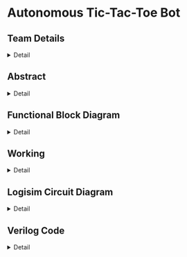 # Autonomous Tic-Tac-Toe Bot

<!-- First Section -->
## Team Details
<details>
  <summary>Detail</summary>

  > Semester: 3rd Sem B. Tech. CSE

  > Section: S1

  > Member-1: Name: M Vineet Nayak, Roll No: 231CS132, email: vineet.231cs132@nitk.edu.in

  > Member-2: Name: Nischal Basavaraju, Roll No: 231CS139, email: nischal.231cs139@nitk.edu.in

  > Member-3: Name: Prahas G R, Roll No: 231CS142, email: prahas.231cs142@nitk.edu.in
</details>

<!-- Second Section -->
## Abstract
<details>
  <summary>Detail</summary>
  
  <h4>Motivation</h4> This topic was chosen to showcase that something as complex and challenging as an autonomous bot can be implemented using something as simple as basic logic gates. This not only allows for a deeper understanding of hardware-level design but also bridges the gap between theoretical digital design concepts and real-world applications. The aim is to explore how classic game strategies can be implemented through hardware.<br><br>
   <h4>Problem Statement</h4> To design and implement a fully autonomous tic-tac-toe playing bot without using microcontrollers or software that plays the game of tic-tac-toe along with the user. This model implements a hardware-based solution to simulate decision-making and strategy using combinational and sequential circuits.<br><br>
  <h4>Features</h4> This autonomous bot will have the following features:<br>
1. Calculates the most optimal move that can be played given the current situation of the game board.<br>
2. Makes use of flip-flops to store the current state of the game.<br>
3. A combination of priority encoder and decoder is used to decide the next optimal move.<br>
4. Uses the programming concept of greedy algorithms to decide the optimal moves.<br>
5. Ensures the same cell is not selected more than once.<br>
</details>

## Functional Block Diagram
<details>
  <summary>Detail</summary>
  
  <img src="Snapshots/block.drawio.png" alt="Image Description" />

</details>

<!-- Third Section -->
## Working
<details>
  <summary>Detail</summary>

  The project operates by allowing both a human player and a bot to take turns placing moves on a
3x3 Tic-Tac-Toe grid. The core structure is built around modules responsible for accepting inputs,
determining optimal bot moves, ensuring valid turns, and detecting game completion.
The game uses separate modules for processing user inputs (userInput) and bot inputs (computerInput). User inputs are captured through an inputModule, and the bot’s move is calculated in the
computerInput module.  
A J-K flip-flop manages turn alternation between the player and the bot.
After every valid move, the flip-flop toggles states, ensuring that players take turns sequentially. To
prevent simultaneous or illegal moves, a meta-stable D flip-flop combination ensures that a player’s
turn is not ”used up” if the player selects a position that is already occupied.
The computerInput module employs several submodules, including decision1, decision2, and
others, alongside a 16-to-1 priority encoder and a 1-to-16 decoder.
<img src="Snapshots/truth table.png" alt="truthTable"><br>
The bot’s logic works as follows:
 Win Check: First, the bot evaluates all vacant positions to see if placing a move in any of them
results in a win.  

Blocking Moves: If no winning move is found, the bot checks whether it can block the player from
winning by placing a move in a critical spot.  

Optimal Move : If neither condition is met, the bot selects an optimal move using predefined
decision-making criteria. The priority encoder ensures that if multiple moves are possible, only one
is selected, preventing conflicting or multiple moves from being executed. 

<img src="Snapshots/State Diagram.png" alt="stateDiagram"><br>
Enable Terminals and Multiplexers: Input validation is managed by the enable terminals of the
input modules. Multiplexers are used to ensure that a player cannot make multiple inputs in a
single turn or input at the same time as the bot. This same mechanism also disables input once the
game ends in a win for either the player or the bot. The system guarantees that no further moves
can be made after a game concludes, requiring the user to reset the game before playing again.


Each cell in the 3x3 grid is represented by two LEDs: a red LED to represent the player’s move
and a green LED for the bot’s move. This dual-LED setup allows the players to visually track the
current state of the game board. Additional LEDs indicate whose turn it is and whether a player
has won. These turn-indicator LEDs are updated in synchronization with the J-K flip-flop.  


A dedicated winCondition module monitors the grid after every move to detect any winning
combination. If a win is detected, the game is locked, and no further moves are allowed. This
ensures that gameplay is concluded and the system enters a halt state until the user resets the
board.
Since a tic-tac-toe game can enter into many different states, the truth table for one such game
where the game ends up being a tie.
Also, the state diagram is similar to that of a jk flip flop.
</details>

<!-- Fourth Section -->
## Logisim Circuit Diagram
<details>
  <summary>Detail</summary>
This is the main module of the circuit.
	<details>
  <summary>MAIN</summary>
		This is the main Module where the game is played and all the components are integrated.

  
<img src="Snapshots/Main.png" alt="main module">
</details>
The main submodules are
<details>
  <summary>Computer Input</summary>
	This module calculates the most optimal move to be played by the BOT given the current situation of the game using the output of the 
	decision modules.
	
<img src="Snapshots/computerInput.png" alt="computer input">
	
</details>
<details>
  <summary>InputModule</summary>
	This module is used to propagate the user's and BOT's input to the display unit if it is valid. This unit prevents the user from making
	an invalid input at any point in the game.

 
<img src="Snapshots/inputModule.png" alt="inputModule">
</details>
<details>
  <summary>WinCondition</summary>
	This module is used to check if any player(the bot or the user) has won the game in the corresponding move. The output of this module
	decides if the game has ended or not.

 
<img src="Snapshots/winCondition.png" alt="winCondition">
</details>
<details>
  <summary>UserInput</summary>
	This is perhaps the most distinguishing part of our project. This module contains a meta-stable flip-flop that propagates an input
	pulse only once. This is used in our project to ensure that the turn of the users remains in the same state unless the user selects a 
	valid input. In cases where the user selects invalid inputs such as already selected cells, or tries to play his turn twice, the meta 
	stable flip-flop prevents the move of the user.

 
<img src="Snapshots/userInput.png" alt="userInput">
</details>

The computer input module has the following submodules
<details>
  <summary>Condition-1</summary>
	
<img src="Snapshots/condition1.png" alt="condition1">
</details>
<details>
  <summary>Condition-2</summary>
	
<img src="Snapshots/condition2.png" alt="condition2">
</details>
<details>
  <summary>Decision-1</summary>
  	This module is used to check if the BOT can win the game in the current move given the current situation of the game board, which aids 
   	in the decision making algorithm of the BOT to make its move.

 
<img src="Snapshots/decision1.png" alt="decision1">
</details>
<details>
  <summary>Decision-2</summary>
	This module is used to check if the user can win the game in his/her next move given the current situation of the game board, which aids 
   	in the decision making algorithm of the BOT to make its move.
<img src="Snapshots/decision2.png" alt="decision2">
</details>
<details>
  <summary>Decision-3</summary>
	This module calculates the best possible cell for the BOT to make its move.
<img src="Snapshots/decision3.png" alt="decision3">
</details>

</details>

<!-- Fifth Section -->
## Verilog Code
<details>
  <summary>Detail</summary>

<details>
  <summary>Gate Level Modelling</summary>

```	
//S1-T8
//AUTONOMOUS TIC-TAC-TOE BOT
//M Vineet Nayak 231CS132
//Prahas G R 231CS142
//Nischal Basavaraju 213CS139
//S1-T8.v

//condition1 module
module condition1(a, b, c, d, e, f, o1, o2, o3);
	input a, b, c, d, e, f;
	output o1, o2, o3;
	wire nor1, nor2, nor3;
	nor(nor1, a, b);
	nor(nor2, c, d);
	nor(nor3, e, f);
	and(o1, nor1, d, f);
	and(o2, nor2, b, f);
	and(o3, nor3, b, d);
endmodule

//desicion1 module
module desicion1(r1, g1, r2, g2, r3, g3, r4, g4, r5, g5, r6, g6, r7, g7, r8, g8, r9, g9, o1, o2, o3, o4, o5, o6, o7, o8, o9);
	input r1, g1, r2, g2, r3, g3, r4, g4, r5, g5, r6, g6, r7, g7, r8, g8, r9, g9;
	output o1, o2, o3, o4, o5, o6, o7, o8, o9;
	wire m1a, m1b, m1c, m2a, m2b, m2c, m3a, m3b, m3c, m4a, m4b, m4c;
	wire m5a, m5b, m5c, m6a, m6b, m6c, m7a, m7b, m7c, m8a, m8b, m8c;
	
	condition1 mod1(r1, g1, r2, g2, r3, g3, m1a, m1b, m1c);
	condition1 mod2(r4, g4, r5, g5, r6, g6, m2a, m2b, m2c);
	condition1 mod3(r7, g7, r8, g8, r9, g9, m3a, m3b, m3c);
	condition1 mod4(r1, g1, r4, g4, r7, g7, m4a, m4b, m4c);
	condition1 mod5(r2, g2, r5, g5, r8, g8, m5a, m5b, m5c);
	condition1 mod6(r3, g3, r6, g6, r9, g9, m6a, m6b, m6c);
	condition1 mod7(r1, g1, r5, g5, r9, g9, m7a, m7b, m7c);
	condition1 mod8(r3, g3, r5, g5, r7, g7, m8a, m8b, m8c);
	
	or(o1, m1a, m4a, m7a);
	or(o2, m1b, m5a);
	or(o3, m1c, m6a, m8a);
	or(o4, m2a, m4b);
	or(o5, m2b, m5b, m7b, m8b);
	or(o6, m2c, m6b);
	or(o7, m3a, m4c, m8c);
	or(o8, m3b, m5c);
	or(o9, m3c, m6c, m7c);

endmodule

//condition2 module
module condition2(a, b, c, d, e, f, o1, o2, o3);
    input a, b, c, d, e, f;
    output o1, o2, o3;
    wire nor1, nor2, nor3;
    nor(nor1, a, b);
    nor(nor2, c, d);
    nor(nor3, e, f);

    and(o1, nor1, c, e);
    and(o2, nor2, a, e);
    and(o3, nor3, a, c);
endmodule

//desicion2 module
module desicion2(r1, g1, r2, g2, r3, g3, r4, g4, r5, g5, r6, g6, r7, g7, r8, g8, r9, g9, o1, o2, o3, o4, o5, o6, o7, o8, o9);
    input r1, g1, r2, g2, r3, g3, r4, g4, r5, g5, r6, g6, r7, g7, r8, g8, r9, g9;
    output o1, o2, o3, o4, o5, o6, o7, o8, o9;
    wire m1a, m1b, m1c, m2a, m2b, m2c, m3a, m3b, m3c, m4a, m4b, m4c;
    wire m5a, m5b, m5c, m6a, m6b, m6c, m7a, m7b, m7c, m8a, m8b, m8c;
    
    condition2 mod1(r1, g1, r2, g2, r3, g3, m1a, m1b, m1c);
    condition2 mod2(r4, g4, r5, g5, r6, g6, m2a, m2b, m2c);
    condition2 mod3(r7, g7, r8, g8, r9, g9, m3a, m3b, m3c);
    condition2 mod4(r1, g1, r4, g4, r7, g7, m4a, m4b, m4c);
    condition2 mod5(r2, g2, r5, g5, r8, g8, m5a, m5b, m5c);
    condition2 mod6(r3, g3, r6, g6, r9, g9, m6a, m6b, m6c);
    condition2 mod7(r1, g1, r5, g5, r9, g9, m7a, m7b, m7c);
    condition2 mod8(r3, g3, r5, g5, r7, g7, m8a, m8b, m8c);
        
    or(o1, m1a, m4a, m7a);
    or(o2, m1b, m5a);
    or(o3, m1c, m6a, m8a);
    or(o4, m2a, m4b);
    or(o5, m2b, m5b, m7b, m8b);
    or(o6, m2c, m6b);
    or(o7, m3a, m4c, m8c);
    or(o8, m3b, m5c);
    or(o9, m3c, m6c, m7c);
        
endmodule

//priority encoder
module priority_encoder_16to4 (
    input  in15, in14, in13, in12, in11, in10,in0, in1, in2,
    input  in3, in4, in5, in6, in7, in8, in9,
    output [3:0] out
);

	wire o1,o2,o3,o4,o5,o6,o7,o8,o9;
	buf(o5,in5);
	wire n1,n2,n3,n4,n5,n6,n7,n8,n9;
	not(n5,o5);
	not(n1,o1);
	not(n2,o2);
	not(n3,o3);
	not(n4,o4);
	not(n6,o6);
	not(n7,o7);
	not(n8,o8);
	not(n9,o9);

	and(o9, in9, n5);
	and(o1,in1,n5,n9);
	and(o3, in3, n5, n9,n1);
	and(o7, in7,n5,n9,n1,n3);
	and(o2, in2,n5,n9,n1,n3,n7 );
	and(o4, in4, n5,n9,n1,n3,n7 , n2);
	and(o6, in6, n5,n9,n1,n3,n7 , n2, n4);
	and(o8, in8, n5,n9,n1,n3,n7 , n2, n4, n6);

	wire w1,w2,w3,w4;
	or(w1, o1,o3,o5,o7,o9);
	or(w2, o2, o3, o6, o7);
	or(w3, o4, o5, o6, o7);
	or(w4, o8, o9);

	buf(out[0], w1);
	buf(out[1], w2);
	buf(out[2], w3);
	buf(out[3], w4);

endmodule



//decoder
module decoder_1to16 (
    input [3:0] in,
    output out0, out1, out2, out3, out4, out5, out6, out7,
    output out8, out9, out10, out11, out12, out13, out14, out15
);

	wire n_in0, n_in1, n_in2, n_in3;
	not (n_in0, in[0]);
	not (n_in1, in[1]);
	not (n_in2, in[2]);
	not (n_in3, in[3]);

	and (out0, n_in3, n_in2, n_in1, n_in0);  
	and (out1, n_in3, n_in2, n_in1, in[0]); 
	and (out2, n_in3, n_in2, in[1], n_in0); 
	and (out3, n_in3, n_in2, in[1], in[0]); 
	and (out4, n_in3, in[2], n_in1, n_in0); 
	and (out5, n_in3, in[2], n_in1, in[0]); 
	and (out6, n_in3, in[2], in[1], n_in0); 
	and (out7, n_in3, in[2], in[1], in[0]); 
	and (out8, in[3], n_in2, n_in1, n_in0); 
	and (out9, in[3], n_in2, n_in1, in[0]); 
	and (out10,in[3], n_in2, in[1], n_in0); 
	and (out11,in[3], n_in2, in[1], in[0]); 
	and (out12,in[3], in[2], n_in1, n_in0); 
	and (out13,in[3], in[2], n_in1, in[0]); 
	and (out14,in[3], in[2], in[1], n_in0); 
	and (out15,in[3], in[2], in[1], in[0]); 

endmodule

//desicion3 module

module desicion3(r1, g1, r2, g2, r3, g3, r4, g4, r5, g5, r6, g6, r7, g7, r8, g8, r9, g9, o1, o2, o3, o4, o5, o6, o7, o8, o9);
    input r1, g1, r2, g2, r3, g3, r4, g4, r5, g5, r6, g6, r7, g7, r8, g8, r9, g9;
    output o1, o2, o3, o4, o5, o6, o7, o8, o9;
    wire nor1, nor2, nor3, nor4, nor5, nor6, nor7, nor8, nor9;
    nor(nor1, r1, g1);
    nor(nor2, r2, g2);
    nor(nor3, r3, g3);
    nor(nor4, r4, g4);
    nor(nor5, r5, g5);
    nor(nor6, r6, g6);
    nor(nor7, r7, g7);
    nor(nor8, r8, g8);
    nor(nor9, r9, g9);
    wire [3:0]out;
    wire j1, j2, j3, j4, j5, j6, j7;
    reg lo = 0;
    priority_encoder_16to4 prien(lo, lo, lo, lo, lo, lo,lo, nor1, nor2, nor3, nor4, nor5, nor6, nor7, nor8, nor9,out );
    decoder_1to16 cir2(out, j7,o1, o2, o3, o4, o5, o6, o7, o8, o9, j1, j2, j3, j4, j5, j6);

endmodule

//computer_input module

module computer_input(r1, g1, r2, g2, r3, g3, r4, g4, r5, g5, r6, g6, r7, g7, g8, g8, r9, g9, o1, o2, o3, o4, o5, o6, o7, o8, o9);
    input r1, g1, r2, g2, r3, g3, r4, g4, r5, g5, r6, g6, r7, g7, r8, g8, r9, g9;
    output o1, o2, o3, o4, o5, o6, o7, o8, o9;
    wire b1, b2, b3, b4, b5, b6, b7, b8, b9;
    wire p1, p2, p3, p4, p5, p6, p7, p8, p9;
    wire s1, s2, s3, s4, s5, s6, s7, s8, s9;
    reg hi = 1;
    reg lo = 0;
    desicion1 bw(r1, g1, r2, g2, r3, g3, r4, g4, r5, g5, r6, g6, r7, g7, g8, g8, r9, g9, b1, b2, b3, b4, b5, b6, b7, b8, b9);
    desicion2 pw(r1, g1, r2, g2, r3, g3, r4, g4, r5, g5, r6, g6, r7, g7, g8, g8, r9, g9, p1, p2, p3, p4, p5, p6, p7, p8, p9);
    desicion3 as(r1, g1, r2, g2, r3, g3, r4, g4, r5, g5, r6, g6, r7, g7, g8, g8, r9, g9, s1, s2, s3, s4, s5, s6, s7, s8, s9);
    output [3:0]out1, out2, out3;
    priority_encoder_16to4 pe1(lo,lo,lo,lo,lo,lo,lo,b1,b2,b3,b4,b5,b6,b7,b8,b9,  out1);
    priority_encoder_16to4 pe2(lo,lo,lo,lo,lo,lo,lo,p1,p2,p3,p4,p5,p6,p7,p8,p9,  out2);
    priority_encoder_16to4 pe3(lo,lo,lo,lo,lo,lo,lo,s1,s2,s3,s4,s5,s6,s7,s8,s9,  out3);
    wire d11, d12, d13, d14, d15, d16, d17, d18, d19;
    wire d21, d22, d23, d24, d25, d26, d27, d28, d29;
    wire d31, d32, d33, d34, d35, d36, d37, d38, d39;
    wire j1, j2, j3, j4, j5, j6, j7;
    wire j11, j21, j31, j41, j51, j61, j71;
    wire j12, j22, j32, j42, j52, j62, j72;
    decoder_1to16 c1(out1, j1,d11, d12, d13, d14, d15, d16, d17, d18, d19, j2, j3, j4, j5, j6, j7 );
    decoder_1to16 c2(out2, j11,d21, d22, d23, d24, d25, d26, d27, d28, d29, j21, j31, j41, j51, j61, j71 );
    decoder_1to16 c3(out3, j12,d31, d32, d33, d34, d35, d36, d37, d38, d39, j22, j32, j42, j52, j62, j72 );
    wire nor1, nor2;
    nor(nor1, d11, d12, d13, d14, d15, d16, d17, d18, d19);
    nor(nor2, d21, d22, d23, d24, d25, d26, d27, d28, d29);
    wire and1, and2, and3, and4, nad5, and6, nd7, nd8, and9;
    wire and11, and22, and33, and44, and55, and66, and77, and88, and99;
    and(and1, d21, nor1);
    and(and11, d31, nor1, nor2);
    and(and2, d22, nor1);
    and(and22, d32, nor1, nor2);
    and(and3, d23, nor1);
    and(and33, d33, nor1, nor2);
    and(and4, d24, nor1);
    and(and44, d34, nor1, nor2);
    and(and5, d25, nor1);
    and(and55, d35, nor1, nor2);
    and(and6, d26, nor1);
    and(and66, d36, nor1, nor2);
    and(and7, d27, nor1);
    and(and77, d37, nor1, nor2);
    and(and8, d28, nor1);
    and(and88, d38, nor1, nor2);
    and(and9, d29, nor1);
    and(and99, d39, nor1, nor2);
    or(o1, and1, and11, d11);
    or(o2, and2, and22, d12);
    or(o3, and3, and33, d13);
    or(o4, and4, and44, d14);
    or(o5, and5, and55, d15);
    or(o6, and6, and66, d16);
    or(o7, and7, and77, d17);
    or(o8, and8, and88, d18);
    or(o9, and9, and99, d19);
endmodule

//mux module

module mux_2to1 (
    input wire in0,
    input wire in1,
    input wire sel,
    output wire out
);

    wire not_sel;
    wire and0, and1;
    not (not_sel, sel);
    and (and0, in0, not_sel);
    and (and1, in1, sel);    
    or (out, and0, and1);

endmodule

// d latch
module d_latch (
    input wire d,
    input wire clk,
    input wire clr,  
    output wire q
);
    
wire d_n, q_n, r, s;
not (d_n, d);
nand (r, d, clk);
nand (s, d_n, clk);
nand (q, clr, q_n, r);
nand (q_n, q, s);

endmodule


//d flip-flop
module d_flip_flop (
    input wire d,
    input wire clk,
    input wire clr,
    input wire en,
    output wire q
);

wire d_int, clr_n, q_int;   
not (clr_n, clr);
and (d_int, d, en);

d_latch latch(
    .d(d_int),
    .clk(clk),
    .clr(clr_n),
    .q(q_int)
);

and (q, q_int, clr_n);

endmodule
//input_module module

module input_module(i1,i2,i3,i4,i5,i6,i7,i8,i9,en,rs,e1,e2,e3,e4,e5,e6,e7,e8,e9,o1,o2,o3,o4,o5,o6,o7,o8,o9);
    input i1, i2, i3, i4, i5, i6, i7, i8, i9, en, rs, e1, e2, e3, e4, e5, e6, e7, e8, e9;
    output o1, o2, o3,o4, o5, o6, o7, o8, o9;
    wire lo = 0;
    wire m1, m2, m3, m4, m5, m6, m7, m8, m9;
    mux_2to1 mux1(i1, lo, en, m1);
    mux_2to1 mux2(i2, lo, en, m2);
    mux_2to1 mux3(i3, lo, en, m3);
    mux_2to1 mux4(i4, lo, en, m4);
    mux_2to1 mux5(i5, lo, en, m5);
    mux_2to1 mux6(i6, lo, en, m6);
    mux_2to1 mux7(i7, lo, en, m7);
    mux_2to1 mux8(i8, lo, en, m8);
    mux_2to1 mux9(i9, lo, en, m9);

    wire en1, en2, en3, en4, en5, en6, en7, en8, en9;
    not(en1, e1);
    not(en2, e2);
    not(en3, e3);
    not(en4, e4);
    not(en5, e5);
    not(en6, e6);
    not(en7, e7);
    not(en8, e8);
    not(en9, e9);

    d_flip_flop dff1(m1, m1, rs, en1, o1);
    d_flip_flop dff2(m2, m2, rs, en2, o2);
    d_flip_flop dff3(m3, m3, rs, en3, o3);
    d_flip_flop dff4(m4, m4, rs, en4, o4);
    d_flip_flop dff5(m5, m5, rs, en5, o5);
    d_flip_flop dff6(m6, m6, rs, en6, o6);
    d_flip_flop dff7(m7, m7, rs, en7, o7);
    d_flip_flop dff8(m8, m8, rs, en8, o8);
    d_flip_flop dff9(m9, m9, rs, en9, o9);

endmodule

//win_condition module

module win_condition(i1, i2, i3, i4, i5, i6, i7, i8, i9, o);
    input i1, i2, i3, i4, i5, i6, i7, i8, i9;
    output o;
    wire and1, and2, and3, and4, and5, and6, and7, and8;
    and(and1, i1, i2, i3);
    and(and2, i4, i5, i6);
    and(and3, i7, i8, i9);
    and(and4, i1, i4, i7);
    and(and5, i2, i5, i8);
    and(and6, i3, i6, i9);
    and(and7, i1, i5, i9);
    and(and8, i3, i5, i7);
    or(o, and1, and2, and3, and4, and5, and6, and7, and8);
endmodule

//main 

module main(
	input r1, g1, r2, g2, r3, g3, r4, g4, r5, g5, r6, g6, r7, g7,r8, g8, r9, g9, bot, rs,
	output wire R1, R2, R3, R4, R5, R6, R7, R8, R9,
	output wire G1, G2, G3, G4, G5, G6, G7, G8, G9,
	output rt, gt, rw, gw
	);

	wire o1,o2,o3,o4,o5,o6,o7,o8,o9;

	computer_input compi(r1, g1, r2, g2, r3, g3, r4, g4, r5, g5, r6, g6, r7, g7,r8, g8, r9, g9, o1, o2, o3, o4, o5, o6, o7, o8, o9);
	
	wire x1,x2,x3,x4,x5,x6,x7,x8,x9;
	or(x1,o1,g1);
	or(x2,o2,g2);
	or(x3,o3,g3);
	or(x4,o4,g4);
	or(x5,o5,g5);
	or(x6,o6,g6);
	or(x7,o7,g7);
	or(x8,o8,g8);
	or(x9,o9,g9);

	buf(G1, x1);
	buf(G2, x2);
	buf(G3, x3);
	buf(G4, x4);
	buf(G5, x5);
	buf(G6, x6);
	buf(G7, x7);
	buf(G8, x8);
	buf(G9, x9);
	buf(R1,r1);
	buf(R2,r2);
	buf(R3,r3);
	buf(R4,r4);
	buf(R5,r5);
	buf(R6,r6);
	buf(R7,r7);
	buf(R8,r8);
	buf(R9,r9);

	win_condition win_ply(R1,R2,R3,R4,R5,R6,R7,R8,R9,rw);
	win_condition win_bot(G1,G2,G3,G4,G5,G6,G7,G8,G9,gw);

endmodule


```
</details>
<details>
  <summary>Behavioural Modelling</summary>
	
```
//S1-T8
//AUTONOMOUS TIC-TAC-TOE BOT
//M Vineet Nayak 231CS132
//Prahas G R 231CS142
//Nischal Basavaraju 213CS139
//S1-T8.v

//condition1 module
module condition1(a, b, c, d, e, f, o1, o2, o3);
input a, b, c, d, e, f;
    output o1, o2, o3;
    assign o1 = ~(a | b) & d & f;
    assign o2 = ~(c | d) & b & f;
    assign o3 = ~(e | f) & b & d;
endmodule

//desicion1 module
module desicion1(r1, g1, r2, g2, r3, g3, r4, g4, r5, g5, r6, g6, r7, g7, r8, g8, r9, g9, o1, o2, o3, o4, o5, o6, o7, o8, o9);
	input r1, g1, r2, g2, r3, g3, r4, g4, r5, g5, r6, g6, r7, g7, r8, g8, r9, g9;
	output o1, o2, o3, o4, o5, o6, o7, o8, o9;
	wire m1a, m1b, m1c, m2a, m2b, m2c, m3a, m3b, m3c, m4a, m4b, m4c;
	wire m5a, m5b, m5c, m6a, m6b, m6c, m7a, m7b, m7c, m8a, m8b, m8c;
	
	condition1 mod1(r1, g1, r2, g2, r3, g3, m1a, m1b, m1c);
	condition1 mod2(r4, g4, r5, g5, r6, g6, m2a, m2b, m2c);
	condition1 mod3(r7, g7, r8, g8, r9, g9, m3a, m3b, m3c);
	condition1 mod4(r1, g1, r4, g4, r7, g7, m4a, m4b, m4c);
	condition1 mod5(r2, g2, r5, g5, r8, g8, m5a, m5b, m5c);
	condition1 mod6(r3, g3, r6, g6, r9, g9, m6a, m6b, m6c);
	condition1 mod7(r1, g1, r5, g5, r9, g9, m7a, m7b, m7c);
	condition1 mod8(r3, g3, r5, g5, r7, g7, m8a, m8b, m8c);
	
	or(o1, m1a, m4a, m7a);
	or(o2, m1b, m5a);
	or(o3, m1c, m6a, m8a);
	or(o4, m2a, m4b);
	or(o5, m2b, m5b, m7b, m8b);
	or(o6, m2c, m6b);
	or(o7, m3a, m4c, m8c);
	or(o8, m3b, m5c);
	or(o9, m3c, m6c, m7c);

endmodule
//condition2 module
module condition2(a, b, c, d, e, f, o1, o2, o3);
    input a, b, c, d, e, f;
    output o1, o2, o3;

    assign o1 = ~(a | b) & c & e;
    assign o2 = ~(c | d) & a & e;
    assign o3 = ~(e | f) & a & c;
    
endmodule

//desicion2 module
module desicion2(r1, g1, r2, g2, r3, g3, r4, g4, r5, g5, r6, g6, r7, g7, r8, g8, r9, g9, o1, o2, o3, o4, o5, o6, o7, o8, o9);
    input r1, g1, r2, g2, r3, g3, r4, g4, r5, g5, r6, g6, r7, g7, r8, g8, r9, g9;
    output o1, o2, o3, o4, o5, o6, o7, o8, o9;
    wire m1a, m1b, m1c, m2a, m2b, m2c, m3a, m3b, m3c, m4a, m4b, m4c;
    wire m5a, m5b, m5c, m6a, m6b, m6c, m7a, m7b, m7c, m8a, m8b, m8c;
    
    condition2 mod1(r1, g1, r2, g2, r3, g3, m1a, m1b, m1c);
    condition2 mod2(r4, g4, r5, g5, r6, g6, m2a, m2b, m2c);
    condition2 mod3(r7, g7, r8, g8, r9, g9, m3a, m3b, m3c);
    condition2 mod4(r1, g1, r4, g4, r7, g7, m4a, m4b, m4c);
    condition2 mod5(r2, g2, r5, g5, r8, g8, m5a, m5b, m5c);
    condition2 mod6(r3, g3, r6, g6, r9, g9, m6a, m6b, m6c);
    condition2 mod7(r1, g1, r5, g5, r9, g9, m7a, m7b, m7c);
    condition2 mod8(r3, g3, r5, g5, r7, g7, m8a, m8b, m8c);
        
    or(o1, m1a, m4a, m7a);
    or(o2, m1b, m5a);
    or(o3, m1c, m6a, m8a);
    or(o4, m2a, m4b);
    or(o5, m2b, m5b, m7b, m8b);
    or(o6, m2c, m6b);
    or(o7, m3a, m4c, m8c);
    or(o8, m3b, m5c);
    or(o9, m3c, m6c, m7c);
        
endmodule

//priority encoder
module priority_encoder_16to4 (
    input  in15, in14, in13, in12, in11, in10,in0, in1, in2,
    input  in3, in4, in5, in6, in7, in8, in9,
    output reg [3:0] out
);

always @(*) begin
    if (in15)      out = 4'd15;
    else if (in14) out = 4'd14;
    else if (in13) out = 4'd13;
    else if (in12) out = 4'd12;
    else if (in11) out = 4'd11;
    else if (in10) out = 4'd10;
    else if (in5)  out = 4'd5;
    else if (in9)  out = 4'd9;
    else if (in1)  out = 4'd1;
    else if (in3)  out = 4'd3;
    else if (in7)  out = 4'd7;
    else if (in2)  out = 4'd2;
    else if (in8)  out = 4'd8;
    else if (in4)  out = 4'd4;
    else if (in6)  out = 4'd6;
    else if (in0)  out = 4'd0;
    else           out = 4'd15;
    
end

endmodule

//decoder
module decoder_1to16 (
    input [3:0] in,
    output reg out0, out1, out2, out3, out4, out5, out6, out7,
    output reg out8, out9, out10, out11, out12, out13, out14, out15
);

always @(*) begin
    out0 = 1'b0; out1 = 1'b0; out2 = 1'b0; out3 = 1'b0;
    out4 = 1'b0; out5 = 1'b0; out6 = 1'b0; out7 = 1'b0;
    out8 = 1'b0; out9 = 1'b0; out10 = 1'b0; out11 = 1'b0;
    out12 = 1'b0; out13 = 1'b0; out14 = 1'b0; out15 = 1'b0;
    
    case (in)
        4'd0: out0 = 1'b1;
        4'd1: out1 = 1'b1;
        4'd2: out2 = 1'b1;
        4'd3: out3 = 1'b1;
        4'd4: out4 = 1'b1;
        4'd5: out5 = 1'b1;
        4'd6: out6 = 1'b1;
        4'd7: out7 = 1'b1;
        4'd8: out8 = 1'b1;
        4'd9: out9 = 1'b1;
        4'd10: out10 = 1'b1;
        4'd11: out11 = 1'b1;
        4'd12: out12 = 1'b1;
        4'd13: out13 = 1'b1;
        4'd14: out14 = 1'b1;
        4'd15: out15 = 1'b1;
        default: begin
        end
    endcase
end

endmodule


//desicion3 module

module desicion3(r1, g1, r2, g2, r3, g3, r4, g4, r5, g5, r6, g6, r7, g7, r8, g8, r9, g9, o1, o2, o3, o4, o5, o6, o7, o8, o9);
    input r1, g1, r2, g2, r3, g3, r4, g4, r5, g5, r6, g6, r7, g7, r8, g8, r9, g9;
    output o1, o2, o3, o4, o5, o6, o7, o8, o9;
    wire nor1, nor2, nor3, nor4, nor5, nor6, nor7, nor8, nor9;
    nor(nor1, r1, g1);
    nor(nor2, r2, g2);
    nor(nor3, r3, g3);
    nor(nor4, r4, g4);
    nor(nor5, r5, g5);
    nor(nor6, r6, g6);
    nor(nor7, r7, g7);
    nor(nor8, r8, g8);
    nor(nor9, r9, g9);
    wire [3:0]out;
    wire j1, j2, j3, j4, j5, j6, j7;
    reg lo = 0;
    priority_encoder_16to4 prien(lo, lo, lo, lo, lo, lo,lo, nor1, nor2, nor3, nor4, nor5, nor6, nor7, nor8, nor9,out );
    decoder_1to16 cir2(out, j7,o1, o2, o3, o4, o5, o6, o7, o8, o9, j1, j2, j3, j4, j5, j6);

endmodule

//computer_input module

module computer_input(r1, g1, r2, g2, r3, g3, r4, g4, r5, g5, r6, g6, r7, g7, g8, g8, r9, g9, o1, o2, o3, o4, o5, o6, o7, o8, o9);
    input r1, g1, r2, g2, r3, g3, r4, g4, r5, g5, r6, g6, r7, g7, r8, g8, r9, g9;
    output o1, o2, o3, o4, o5, o6, o7, o8, o9;
    wire b1, b2, b3, b4, b5, b6, b7, b8, b9;
    wire p1, p2, p3, p4, p5, p6, p7, p8, p9;
    wire s1, s2, s3, s4, s5, s6, s7, s8, s9;
    reg hi = 1;
    reg lo = 0;
    
    desicion1 bw(r1, g1, r2, g2, r3, g3, r4, g4, r5, g5, r6, g6, r7, g7, g8, g8, r9, g9, b1, b2, b3, b4, b5, b6, b7, b8, b9);
    desicion2 pw(r1, g1, r2, g2, r3, g3, r4, g4, r5, g5, r6, g6, r7, g7, g8, g8, r9, g9, p1, p2, p3, p4, p5, p6, p7, p8, p9);
    desicion3 as(r1, g1, r2, g2, r3, g3, r4, g4, r5, g5, r6, g6, r7, g7, g8, g8, r9, g9, s1, s2, s3, s4, s5, s6, s7, s8, s9);
    
    output [3:0]out1, out2, out3;
    
    priority_encoder_16to4 pe1(lo,lo,lo,lo,lo,lo,lo,b1,b2,b3,b4,b5,b6,b7,b8,b9,  out1);
    priority_encoder_16to4 pe2(lo,lo,lo,lo,lo,lo,lo,p1,p2,p3,p4,p5,p6,p7,p8,p9,  out2);
    priority_encoder_16to4 pe3(lo,lo,lo,lo,lo,lo,lo,s1,s2,s3,s4,s5,s6,s7,s8,s9,  out3);
    
    wire d11, d12, d13, d14, d15, d16, d17, d18, d19;
    wire d21, d22, d23, d24, d25, d26, d27, d28, d29;
    wire d31, d32, d33, d34, d35, d36, d37, d38, d39;
    wire j1, j2, j3, j4, j5, j6, j7;
    wire j11, j21, j31, j41, j51, j61, j71;
    wire j12, j22, j32, j42, j52, j62, j72;
    
    decoder_1to16 c1(out1, j1,d11, d12, d13, d14, d15, d16, d17, d18, d19, j2, j3, j4, j5, j6, j7 );
    decoder_1to16 c2(out2, j11,d21, d22, d23, d24, d25, d26, d27, d28, d29, j21, j31, j41, j51, j61, j71 );
    decoder_1to16 c3(out3, j12,d31, d32, d33, d34, d35, d36, d37, d38, d39, j22, j32, j42, j52, j62, j72 );
    
    wire nor1, nor2;
    
    nor(nor1, d11, d12, d13, d14, d15, d16, d17, d18, d19);
    nor(nor2, d21, d22, d23, d24, d25, d26, d27, d28, d29);
    
    wire and1, and2, and3, and4, nad5, and6, nd7, nd8, and9;
    wire and11, and22, and33, and44, and55, and66, and77, and88, and99;
    
    and(and1, d21, nor1);
    and(and11, d31, nor1, nor2);
    and(and2, d22, nor1);
    and(and22, d32, nor1, nor2);
    and(and3, d23, nor1);
    and(and33, d33, nor1, nor2);
    and(and4, d24, nor1);
    and(and44, d34, nor1, nor2);
    and(and5, d25, nor1);
    and(and55, d35, nor1, nor2);
    and(and6, d26, nor1);
    and(and66, d36, nor1, nor2);
    and(and7, d27, nor1);
    and(and77, d37, nor1, nor2);
    and(and8, d28, nor1);
    and(and88, d38, nor1, nor2);
    and(and9, d29, nor1);
    and(and99, d39, nor1, nor2);
    
    or(o1, and1, and11, d11);
    or(o2, and2, and22, d12);
    or(o3, and3, and33, d13);
    or(o4, and4, and44, d14);
    or(o5, and5, and55, d15);
    or(o6, and6, and66, d16);
    or(o7, and7, and77, d17);
    or(o8, and8, and88, d18);
    or(o9, and9, and99, d19);

endmodule

//mux module

module mux_2to1 (
    input wire in0,
    input wire in1,
    input wire sel,
    output wire out
);

    wire not_sel;
    wire and0, and1;

   
    not (not_sel, sel);

    
    and (and0, in0, not_sel);
    and (and1, in1, sel);

    
    or (out, and0, and1);

endmodule

//d flip-flop

module d_flip_flop (
    input wire d,
    input wire clk,
    input wire clr,
    input wire en,
    output reg q
);

    always @(posedge clk or posedge clr) begin
        if (clr) begin
            q <= 1'b0;
        end else if (en) begin
            q <= d;
        end
    end

endmodule

//input_module module

module input_module(i1,i2,i3,i4,i5,i6,i7,i8,i9,en,rs,e1,e2,e3,e4,e5,e6,e7,e8,e9,o1,o2,o3,o4,o5,o6,o7,o8,o9);
    
input i1, i2, i3, i4, i5, i6, i7, i8, i9, en, rs, e1, e2, e3, e4, e5, e6, e7, e8, e9;
    output o1, o2, o3,o4, o5, o6, o7, o8, o9;
    wire lo = 0;
    wire m1, m2, m3, m4, m5, m6, m7, m8, m9;
    
    mux_2to1 mux1(i1, lo, en, m1);
    mux_2to1 mux2(i2, lo, en, m2);
    mux_2to1 mux3(i3, lo, en, m3);
    mux_2to1 mux4(i4, lo, en, m4);
    mux_2to1 mux5(i5, lo, en, m5);
    mux_2to1 mux6(i6, lo, en, m6);
    mux_2to1 mux7(i7, lo, en, m7);
    mux_2to1 mux8(i8, lo, en, m8);
    mux_2to1 mux9(i9, lo, en, m9);

    wire en1, en2, en3, en4, en5, en6, en7, en8, en9;
    not(en1, e1);
    not(en2, e2);
    not(en3, e3);
    not(en4, e4);
    not(en5, e5);
    not(en6, e6);
    not(en7, e7);
    not(en8, e8);
    not(en9, e9);

    d_flip_flop dff1(m1, m1, rs, en1, o1);
    d_flip_flop dff2(m2, m2, rs, en2, o2);
    d_flip_flop dff3(m3, m3, rs, en3, o3);
    d_flip_flop dff4(m4, m4, rs, en4, o4);
    d_flip_flop dff5(m5, m5, rs, en5, o5);
    d_flip_flop dff6(m6, m6, rs, en6, o6);
    d_flip_flop dff7(m7, m7, rs, en7, o7);
    d_flip_flop dff8(m8, m8, rs, en8, o8);
    d_flip_flop dff9(m9, m9, rs, en9, o9);

endmodule

//win_condition module

module win_condition(i1, i2, i3, i4, i5, i6, i7, i8, i9, o);
    input i1, i2, i3, i4, i5, i6, i7, i8, i9;
    output o;
    wire and1, and2, and3, and4, and5, and6, and7, and8;
    and(and1, i1, i2, i3);
    and(and2, i4, i5, i6);
    and(and3, i7, i8, i9);
    and(and4, i1, i4, i7);
    and(and5, i2, i5, i8);
    and(and6, i3, i6, i9);
    and(and7, i1, i5, i9);
    and(and8, i3, i5, i7);
    or(o, and1, and2, and3, and4, and5, and6, and7, and8);
endmodule

//main 

module main(
input r1, g1, r2, g2, r3, g3, r4, g4, r5, g5, r6, g6, r7, g7,r8, g8, r9, g9, bot, rs,
output wire R1, R2, R3, R4, R5, R6, R7, R8, R9,
output wire G1, G2, G3, G4, G5, G6, G7, G8, G9,
output rt, gt, rw, gw
);

	wire o1,o2,o3,o4,o5,o6,o7,o8,o9;
	computer_input compi(r1, g1, r2, g2, r3, g3, r4, g4, r5, g5, r6, g6, r7, g7,r8, g8, r9, g9, o1, o2, o3, o4, o5, o6, o7, o8, o9);

	assign G1=o1?o1:g1;
	assign G2=o2?o2:g2;
	assign G3=o3?o3:g3;
	assign G4=o4?o4:g4;
	assign G5=o5?o5:g5;
	assign G6=o6?o6:g6;
	assign G7=o7?o7:g7;
	assign G8=o8?o8:g8;
	assign G9=o9?o9:g9;

	assign R1=r1;
	assign R2=r2;
	assign R3=r3;
	assign R4=r4;
	assign R5=r5;
	assign R6=r6;
	assign R7=r7;
	assign R8=r8;
	assign R9=r9;

	win_condition win_ply(R1,R2,R3,R4,R5,R6,R7,R8,R9,rw);
	win_condition win_bot(G1,G2,G3,G4,G5,G6,G7,G8,G9,gw);

endmodule
```

	
</details>
<details>
  <summary>Test Bench</summary>

```
//S1-T8
//AUTONOMOUS TIC-TAC-TOE BOT
//M Vineet Nayak 23CS132
//Prahas G R 231CS142
//Nischal Basavaraju 231CS139
//S1-T8_tb.v

module testbench;
    reg r1, g1, r2, g2, r3, g3, r4, g4, r5, g5, r6, g6, r7, g7,r8, g8, r9, g9, bot, rs;
    wire R1, R2, R3, R4, R5, R6, R7, R8, R9;
    wire G1, G2, G3, G4, G5, G6, G7, G8, G9;
    wire rt, gt, rw, gw;

    // Instantiate the main module
    main UUT (
        r1, g1, r2, g2, r3, g3, r4, g4, r5, g5, r6, g6, r7, g7,r8,g8, r9, g9,
        bot, rs,
        R1, R2, R3, R4, R5, R6, R7, R8, R9,
        G1, G2, G3, G4, G5, G6, G7, G8, G9,
        rt, gt, rw, gw
    );

    // Initialize inputs
    initial begin
        r1=1;
        g1=0;
        r2=1;
        g2=0;
        r3=0;
        g3=0;
        r4=0;
        g4=1;
        r5=0;
        g5=1;
        r6=0;
        g6=0;
        r7=0;
        g7=0;
        r8=0;
        g8=0;
        r9=0;
        g9=0;
    end

    // Monitor the outputs
    initial begin
        $display(" 00 -> Empty Position\n 01 -> Bot's Position\n 10 -> Player's Position\n Tic-Tac-Toe\n");
        $monitor(" %b%b  %b%b  %b%b\n %b%b  %b%b  %b%b\n %b%b  %b%b  %b%b\n\n Player Won? %b\n Bot Won? %b",
                 R1,G1,R2,G2,R3,G3,R4,G4,R5,G5,R6,G6,R7,G7,R8,G8,R9,G9,rw,gw
                 );
    end
endmodule
```

	
</details>
</details>



